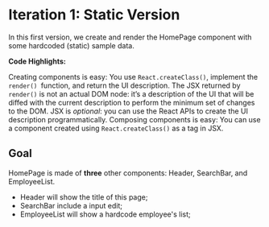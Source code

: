 # Iteration 1: Static Version

In this first version, we create and render the HomePage component with some hardcoded (static) sample data.

**Code Highlights:**

Creating components is easy: You use `React.createClass()`, implement the `render() `function, and return the UI description.
The JSX returned by `render()` is not an actual DOM node: it’s a description of the UI that will be diffed with the current description to perform the minimum set of changes to the DOM.
JSX is *optional*: you can use the React APIs to create the UI description programmatically.
Composing components is easy: You can use a component created using `React.createClass()` as a tag in JSX. 

## Goal
HomePage is made of **three** other components: 
Header, SearchBar, and EmployeeList.

* Header will show the title of this page;
* SearchBar include a input edit;
* EmployeeList will show a hardcode employee's list;


